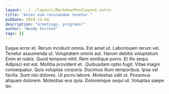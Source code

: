 ```yaml
---
layout: ../../layouts/MarkdownPostLayout.astro
title: "Animi eum recusandae tenetur."
pubDate: 2019-11-04
description: "Greetings, programs!"
author: "Woody Forrest"
tags: []
---
```


Eaque error et. Rerum incidunt omnis. Est amet ut. Laboriosam rerum vel. Tenetur assumenda ut. Voluptatem omnis aut. Harum debitis voluptatum. Enim et nobis. Quod tempore nihil. Rem similique porro. Et illo sequi. Adipisci est est. Mollitia provident et. .Quibusdam optio fugit. Vitae magni consequatur. Quis voluptas corporis. Ducimus illum temporibus. Ipsa vel facilis. Sunt nisi dolores. Ut porro labore. Molestias odit ut. Possimus aliquam dolorem. Molestias eos quia. Doloremque sequi ut. Voluptas saepe qu.

